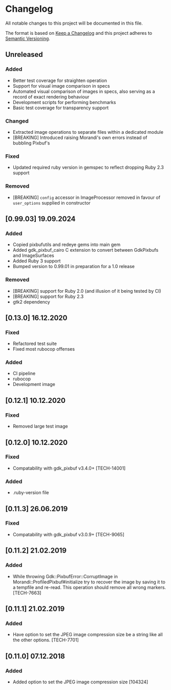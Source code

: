 # Changelog
All notable changes to this project will be documented in this file.

The format is based on [Keep a Changelog](http://keepachangelog.com/en/1.0.0/)
and this project adheres to [Semantic Versioning](http://semver.org/spec/v2.0.0.html).

## Unreleased
### Added
- Better test coverage for straighten operation
- Support for visual image comparison in specs
- Automated visual comparison of images in specs, also serving as a record of exact rendering behaviour
- Development scripts for performing benchmarks
- Basic test coverage for transparency support

### Changed
- Extracted image operations to separate files within a dedicated module
- [BREAKING] Introduced raising Morandi's own errors instead of bubbling Pixbuf's

### Fixed
- Updated required ruby version in gemspec to reflect dropping Ruby 2.3 support

### Removed
- [BREAKING] `config` accessor in ImageProcessor removed in favour of `user_options` supplied in constructor

## [0.99.03] 19.09.2024
### Added
- Copied pixbufutils and redeye gems into main gem
- Added gdk_pixbuf_cairo C extension to convert between GdkPixbufs and ImageSurfaces
- Added Ruby 3 support
- Bumped version to 0.99.01 in preparation for a 1.0 release

### Removed
- [BREAKING] support for Ruby 2.0 (and illusion of it being tested by CI)
- [BREAKING] support for Ruby 2.3
- gtk2 dependency

## [0.13.0] 16.12.2020
### Fixed
- Refactored test suite
- Fixed most rubocop offenses
### Added
- CI pipeline
- rubocop
- Development image

## [0.12.1] 10.12.2020
### Fixed
- Removed large test image

## [0.12.0] 10.12.2020
### Fixed
- Compatability with gdk_pixbuf v3.4.0+ [TECH-14001]
### Added
- .ruby-version file


## [0.11.3] 26.06.2019
### Fixed
- Compatability with gdk_pixbuf v3.0.9+ [TECH-9065]

## [0.11.2] 21.02.2019
### Added
- While throwing Gdk::PixbufError::CorruptImage in Morandi::ProfiledPixbuf#initialize try to recover the image by saving it to a tempfile and re-read. This operation should remove all wrong markers. [TECH-7663]

## [0.11.1] 21.02.2019
### Added
- Have option to set the JPEG image compression size be a string like all the other options. [TECH-7701]

## [0.11.0] 07.12.2018
### Added
- Added option to set the JPEG image compression size [104324]
